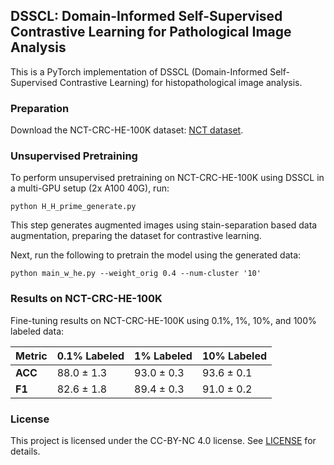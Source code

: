 
## DSSCL: Domain-Informed Self-Supervised Contrastive Learning for Pathological Image Analysis

This is a PyTorch implementation of DSSCL (Domain-Informed Self-Supervised Contrastive Learning) for histopathological image analysis.

### Preparation

Download the NCT-CRC-HE-100K dataset: [NCT dataset](https://zenodo.org/record/1214456).

### Unsupervised Pretraining

To perform unsupervised pretraining on NCT-CRC-HE-100K using DSSCL in a multi-GPU setup (2x A100 40G), run:

```
python H_H_prime_generate.py
```

This step generates augmented images using stain-separation based data augmentation, preparing the dataset for contrastive learning.

Next, run the following to pretrain the model using the generated data:

```
python main_w_he.py --weight_orig 0.4 --num-cluster '10'
```


### Results on NCT-CRC-HE-100K

Fine-tuning results on NCT-CRC-HE-100K using 0.1%, 1%, 10%, and 100% labeled data:

| Metric | 0.1% Labeled | 1% Labeled | 10% Labeled |
|--------|--------------|------------|-------------|
| **ACC** | 88.0 ± 1.3  | 93.0 ± 0.3 | 93.6 ± 0.1  | 
| **F1**  | 82.6 ± 1.8  | 89.4 ± 0.3 | 91.0 ± 0.2  | 



### License

This project is licensed under the CC-BY-NC 4.0 license. See [LICENSE](LICENSE) for details.
